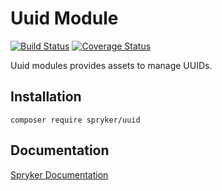# Uuid Module
[![Build Status](https://travis-ci.org/spryker/uuid.svg)](https://travis-ci.org/spryker/uuid)
[![Coverage Status](https://coveralls.io/repos/github/spryker/uuid/badge.svg)](https://coveralls.io/github/spryker/uuid)

Uuid modules provides assets to manage UUIDs.

## Installation

```
composer require spryker/uuid
```

## Documentation

[Spryker Documentation](https://academy.spryker.com/developing_with_spryker/module_guide/modules.html)
